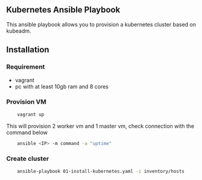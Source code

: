 
## Kubernetes Ansible Playbook

This ansible playbook allows you to provision a kubernetes cluster based on kubeadm.    





## Installation

### Requirement

- vagrant
- pc with at least 10gb ram and 8 cores

### Provision VM
    

```bash
    vagrant up
```

This will provision 2 worker vm and 1 master vm, check connection with the command below

```bash
    ansible <IP> -m command -a "uptime"
```

### Create cluster
    
    
```bash
    ansible-playbook 01-install-kubernetes.yaml -i inventory/hosts
```